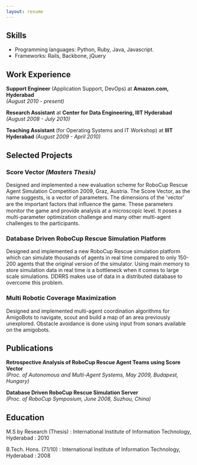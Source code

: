```yaml
---
layout: resume
---
```


## Skills ##

* Programming languages: Python, Ruby, Java, Javascript.
* Frameworks: Rails, Backbone, jQuery

## Work Experience ##

**Support Engineer** (Application Support, DevOps)
at **Amazon.com, Hyderabad**  
_(August 2010 - present)_
 
**Research Assistant**
at **Center for Data Engineering, IIIT Hyderabad**  
_(August 2008 - July 2010)_
 
**Teaching Assistant** (for Operating Systems and IT Workshop)
at **IIIT Hyderabad**
_(August 2009 - April 2010)_

## Selected Projects ##

### Score Vector _(Masters Thesis)_ ###

Designed and implemented a new evaluation scheme for RoboCup Rescue Agent
Simulation Competition 2009, Graz, Austria. The Score Vector, as the name
suggests, is a vector of parameters. The dimensions of the 'vector' are the
important factors that inﬂuence the game. These parameters monitor the game
and provide analysis at a microscopic level. It poses a multi-parameter
optimization challenge and many other multi-agent challenges to the
participants.

### Database Driven RoboCup Rescue Simulation Platform ###

Designed and implemented a new RoboCup Rescue simulation platform which can
simulate thousands of agents in real time compared to only 150-200 agents
that the original version of the simulator.  Using main memory to store
simulation data in real time is a bottleneck when it comes to large scale
simulations. DDRRS makes use of data in a distributed database to overcome
this problem.

### Multi Robotic Coverage Maximization ###

Designed and implemented multi-agent coordination algorithms for AmigoBots
to navigate, scout and build a map of an area previously unexplored.
Obstacle avoidance is done using input from sonars available on the
amigobots.

## Publications ##

**Retrospective Analysis of RoboCup Rescue Agent Teams using Score Vector**  
_(Proc. of Autonomous and Multi-Agent Systems, May 2009, Budapest, Hungary)_

**Database Driven RoboCup Rescue Simulation Server**  
_(Proc. of RoboCup Symposium, June 2008, Suzhou, China)_

## Education ##

M.S by Research (Thesis)
: International Institute of Information Technology, Hyderabad
:  2010

B.Tech. Hons. (7.1/10)
: International Institute of Information Technology, Hyderabad 
: 2008

